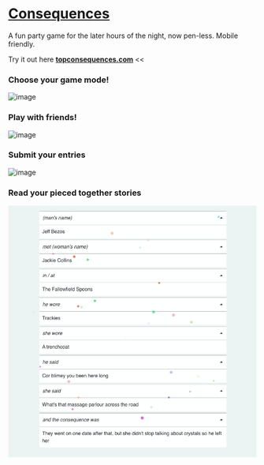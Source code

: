# [Consequences](https://en.wikipedia.org/wiki/Consequences_(game))
A fun party game for the later hours of the night, now pen-less. 
Mobile friendly.

Try it out here **[topconsequences.com](topconsequences.com)** <<

### Choose your game mode!
![image](https://user-images.githubusercontent.com/32837058/149635795-ef64c2be-39b9-4deb-a97a-f0d20d11404b.png)

### Play with friends!
![image](https://user-images.githubusercontent.com/32837058/149635900-ec6a06a8-de1b-4c6f-b343-5a883cb7028b.png)

### Submit your entries
![image](https://user-images.githubusercontent.com/32837058/149635877-635813bf-5fd0-4994-ac48-4ad6e1375da5.png)

### Read your pieced together stories
![img_1.png](images/img_4.png)
